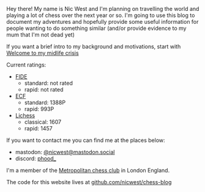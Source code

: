 Hey there! My name is Nic West and I'm planning on travelling the world and
playing a lot of chess over the next year or so. I'm going to use this blog to
document my adventures and hopefully provide some useful information for
people wanting to do something similar (and/or provide evidence to my mum that
I'm not dead yet)

If you want a brief intro to my background and motivations, start with
[Welcome to my midlife crisis](/posts/welcome-to-my-midlife-crisis)

Current ratings:
* [FIDE](https://ratings.fide.com/profile/343429904)
    - standard: not rated
    - rapid: not rated
* [ECF](http://www.ecfrating.org.uk/v2/new/player.php?ECF_code=350038L)
    - standard: 1388P
    - rapid: 993P
* [Lichess](https://lichess.org/@/nic_west)
    - classical: 1607
    - rapid: 1457

If you want to contact me you can find me at the places below:
* mastodon: [@nicwest@mastodon.social](https://mastodon.social/@nicwest)
* discord: [phood_](https://discordapp.com/users/phood_)

I'm a member of the [Metropolitan chess club](https://www.metchess.org/) in London England.

The code for this website lives at [github.com/nicwest/chess-blog](https://github.com/nicwest/chess-blog)
